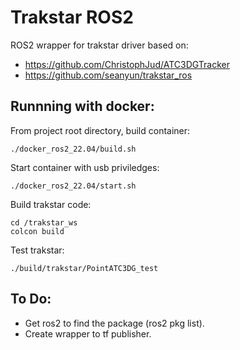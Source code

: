 # Trakstar ROS2

ROS2 wrapper for trakstar driver based on: 

- https://github.com/ChristophJud/ATC3DGTracker 
- https://github.com/seanyun/trakstar_ros


## Runnning with docker:

From project root directory, build container: 
```
./docker_ros2_22.04/build.sh
```

Start container with usb priviledges: 
```
./docker_ros2_22.04/start.sh
```

Build trakstar code: 
```
cd /trakstar_ws
colcon build
```

Test trakstar: 
```
./build/trakstar/PointATC3DG_test  
```

## To Do:

- Get ros2 to find the package (ros2 pkg list).
- Create wrapper to tf publisher. 